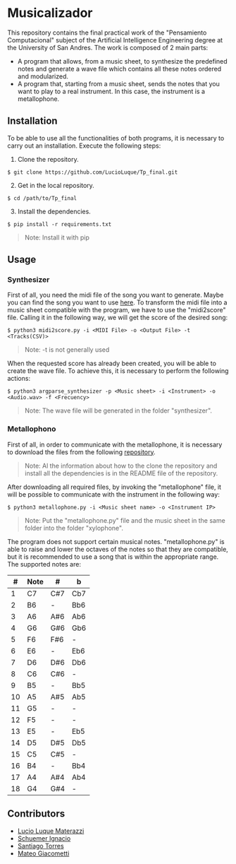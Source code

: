 # Musicalizador

This repository contains the final practical work of the "Pensamiento Computacional" subject of the Artificial Intelligence Engineering degree at the University of San Andres. The work is composed of 2 main parts:

- A program that allows, from a music sheet, to synthesize the predefined notes and generate a wave file which contains all these notes ordered and modularized. 
- A program that, starting from a music sheet, sends the notes that you want to play to a real instrument. In this case, the instrument is a metallophone.

## Installation

To be able to use all the functionalities of both programs, it is necessary to carry out an installation. Execute the following steps:

1. Clone the repository.
```shell
$ git clone https://github.com/LucioLuque/Tp_final.git
```
2. Get in the local repository.
```shell
$ cd /path/to/Tp_final
```
3. Install the dependencies.
```shell
$ pip install -r requirements.txt
```
> Note: Install it with pip

## Usage

### Synthesizer
First of all, you need the midi file of the song you want to generate. Maybe you can find the song you want to use [here](http://www.piano-midi.de/). To transform the midi file into a music sheet compatible with the program, we have to use the "midi2score" file. Calling it in the following way, we will get the score of the desired song: 
```shell
$ python3 midi2score.py -i <MIDI File> -o <Output File> -t <Tracks(CSV)>
```
> Note: -t is not generally used

When the requested score has already been created, you will be able to create the wave file. To achieve this, it is necessary to perform the following actions: 

```shell
$ python3 argparse_synthesizer -p <Music sheet> -i <Instrument> -o <Audio.wav> -f <Frecuency>
```
> Note: The wave file will be generated in the folder "synthesizer".
### Metallophono 
First of all, in order to communicate with the metallophone, it is necessary to download the files from the following [repository](https://github.com/udesa-ai/xylophone).
> Note: Al the information about how to the clone the repository and install all the dependencies is in the README file of the repository.

After downloading all required files, by invoking the "metallophone" file, it will be possible to communicate with the instrument in the following way:
```shell
$ python3 metallophone.py -i <Music sheet name> -o <Instrument IP>
```
> Note: Put the "metallophone.py" file and the music sheet in the same folder into the folder "xylophone". 

The program does not support certain musical notes. "metallophone.py" is able to raise and lower the octaves of the notes so that they are compatible, but it is recommended to use a song that is within the appropriate range. The supported notes are:

 | #  | Note | #   | b   |
 |----|------|-----|-----|
 | 1  | C7   | C#7 | Cb7 |
 | 2  | B6   | -   | Bb6 |
 | 3  | A6   | A#6 | Ab6 |
 | 4  | G6   | G#6 | Gb6 |
 | 5  | F6   | F#6 | -   |
 | 6  | E6   | -   | Eb6 |
 | 7  | D6   | D#6 | Db6 |
 | 8  | C6   | C#6 | -   |
 | 9  | B5   | -   | Bb5 |
 | 10 | A5   | A#5 | Ab5 |
 | 11 | G5   | -   | -   |
 | 12 | F5   | -   | -   |
 | 13 | E5   | -   | Eb5 |
 | 14 | D5   | D#5 | Db5 |
 | 15 | C5   | C#5 | -   |
 | 16 | B4   |  -  | Bb4 |
 | 17 | A4   | A#4 | Ab4 |
 | 18 | G4   | G#4 | -   |
 
 ## Contributors 
- [Lucio Luque Materazzi](https://github.com/LucioLuque)
- [Schuemer Ignacio](https://github.com/ignaschuemer7)
- [Santiago Torres](https://github.com/storres0514)
- [Mateo Giacometti](https://github.com/Mateo-Giacometti)
